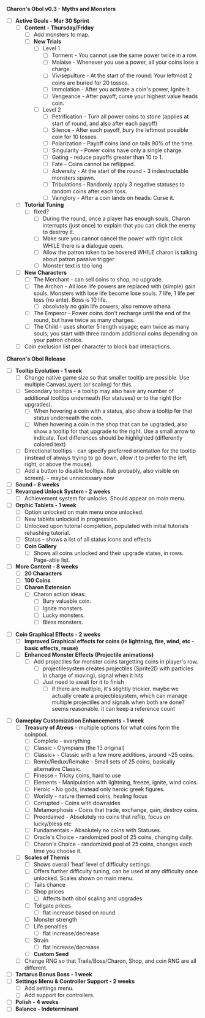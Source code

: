 **Charon's Obol v0.3 - Myths and Monsters**
- [ ] **Active Goals - Mar 30 Sprint**
	- [ ] **Content - Thursday/Friday**
		- [ ] Add monsters to map.
		- [ ] **New Trials**
			- [ ] Level 1
				- [ ] Torment - You cannot use the same power twice in a row.
				- [ ] Malaise - Whenever you use a power, all your coins lose a charge.
				- [ ] Vivisepulture - At the start of the round: Your leftmost 2 coins are buried for 20 tosses.
				- [ ] Immolation - After you activate a coin's power, Ignite it.
				- [ ] Vengeance - After payoff, curse your highest value heads coin.
			- [ ] Level 2
				- [ ] Petrification - Turn all power coins to stone (applies at start of round, and also after each payoff)
				- [ ] Silence - After each payoff, bury the leftmost possible coin for 10 tosses.
				- [ ] Polarization - Payoff coins land on tails 90% of the time.
				- [ ] Singularity - Power coins have only a single charge.
				- [ ] Gating - reduce payoffs greater than 10 to 1.
				- [ ] Fate - Coins cannot be reflipped.
				- [ ] Adversity - At the start of the round - 3 indestructable monsters spawn.
				- [ ] Tribulations - Randomly apply 3 negative statuses to random coins after each toss.
				- [ ] Vainglory - After a coin lands on heads: Curse it.
	- [ ] **Tutorial Tuning**
		- [ ] fixed?
			- [ ] During the round, once a player has enough souls, Charon interrupts (just once) to explain that you can click the enemy to destroy it.
			- [ ] Make sure you cannot cancel the power with right click WHILE there is a dialogue open.
			- [ ] Allow the patron token to be hovered WHILE charon is talking about patron passive trigger
			- [ ] Monster text is too long

	- [ ] **New Characters**
		- [ ] The Merchant - can sell coins to shop, no upgrade.
		- [ ] The Archon - All lose life powers are replaced with (simple) gain souls. Monsters with lose life become lose souls. 7 life, 1 life per toss (no ante). Boss is 10 life.
			- [ ] absolutely no gain life powers; also remove athena
		- [ ] The Emperor - Power coins don't recharge until the end of the round, but have twice as many charges.
		- [ ] The Child - uses shorter 5 length voyage; earn twice as many souls; you start with three random additional coins depending on your patron choice.
	- [ ] Coin exclusion list per character to block bad interactions.

**Charon's Obol Release**
- [ ] **Tooltip Evolution - 1 week**
	- [ ] Change native game size so that smaller tooltip are possible. Use multiple CanvasLayers (or scaling) for this. 
	- [ ] Secondary tooltips - a tooltip may also have any number of additional tooltips underneath (for statuses) or to the right (for upgrades).
		- [ ] When hovering a coin with a status, also show a tooltip for that status underneath the coin.
		- [ ] When hovering a coin in the shop that can be upgraded, also show a tooltip for that upgrade to the right. Use a small arrow to indicate. Text differences should be highlighted (differently colored text)
	- [ ] Directional tooltips - can specify preferred orientation for the tooltip (instead of always trying to go down, allow it to prefer to the left, right, or above the mouse).
	- [ ] Add a button to disable tooltips. (tab probably, also visible on screen). - maybe unnecessary now
- [ ] **Sound - 8 weeks**
- [ ] **Revamped Unlock System - 2 weeks**
	- [ ] Achievement system for unlocks. Should appear on main menu.
- [ ] **Orphic Tablets - 1 week**
	- [ ] Option unlocked on main menu once unlocked.
	- [ ] New tablets unlocked in progression.
	- [ ] Unlocked upon tutorial completion, populated with initial tutorials rehashing tutorial.
	- [ ] Status - shows a list of all status icons and effects
	- [ ] **Coin Gallery**
		- [ ] Shows all coins unlocked and their upgrade states, in rows. Page-able list.
- [ ] **More Content - 8 weeks**
	- [ ] **20 Characters**
	- [ ] **100 Coins**
	- [ ] **Charon Extension**
		- [ ] Charon action ideas:
			- [ ] Bury valuable coin.
			- [ ] Ignite monsters.
			- [ ] Lucky monsters.
			- [ ] Bless monsters.
* [ ] **Coin Graphical Effects - 2 weeks**
	- [ ] **Improved Graphical effects for coins (ie lightning, fire, wind, etc - basic effects, reuse)**
	- [ ] **Enhanced Monster Effects (Projectile animations)**
		- [ ] Add projectiles for monster coins targetting coins in player's row.
			- [ ] projectilesystem creates projectiles (Sprite2D with particles in charge of moving), signal when it hits
			- [ ] Just need to await for it to finish
				- [ ] if there are multiple, it's slightly trickier. maybe we actually create a projectilesystem, which can manage multiple projectiles and signals when both are done? seems reasonable. it can keep a reference count
- [ ] **Gameplay Customization Enhancements - 1 week**
	- [ ] **Treasury of Atreus** - multiple options for what coins form the coinpool.
		- [ ] Complete - everything
		- [ ] Classic - Olympians (the 13 original)
		- [ ] Classic+ - Classic with a few more additions, around ~25 coins.
		- [ ] Remix/Redux/Remake - Small sets of 25 coins, basically alternative Classic.
		- [ ] Finesse - Tricky coins, hard to use
		- [ ] Elements - Manipulation with lightning, freeze, ignite, wind coins.
		- [ ] Heroic - No gods, instead only heroic greek figures.
		- [ ] Worldly - nature themed coins, healing focus
		- [ ] Corrupted - Coins with downsides
		- [ ] Metamorphosis - Coins that trade, exchange, gain, destroy coins.
		- [ ] Preordained - Absolutely no coins that reflip, focus on lucky/bless etc
		- [ ] Fundamentals - Absolutely no coins with Statuses.
		- [ ] Oracle's Choice - randomized pool of 25 coins, changing daily.
		- [ ] Charon's Choice - randomized pool of 25 coins, changes each time you choose it.
	- [ ] **Scales of Themis**
		- [ ] Shows overall 'heat' level of difficulty settings.
		- [ ] Offers further difficulty tuning, can be used at any difficulty once unlocked. Scales shown on main menu.
		- [ ] Tails chance
		- [ ] Shop prices
			- [ ] Affects both obol scaling and upgrades
		- [ ] Tollgate prices
			- [ ] flat increase based on round
		- [ ] Monster strength
		- [ ] Life penalties
			- [ ] flat increase/decrease
		- [ ] Strain
			- [ ] flat increase/decrease
		- [ ] **Custom Seed**
	- [ ] Change RNG so that Trails/Boss/Charon, Shop, and coin RNG are all different.
- [ ] **Tartarus Bonus Boss - 1 week**
- [ ] **Settings Menu & Controller Support - 2 weeks**
	- [ ] Add settings menu.
	- [ ] Add support for controllers.
- [ ] **Polish - 4 weeks**
- [ ] **Balance - Indeterminant**